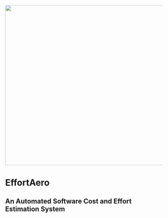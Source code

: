 

<img title="" src="file:///home/usman/Documents/repos/fyp-documentation/images/effortaerologo.png" alt="" data-align="center" width="512">

# EffortAero

## An Automated Software Cost and Effort Estimation System


